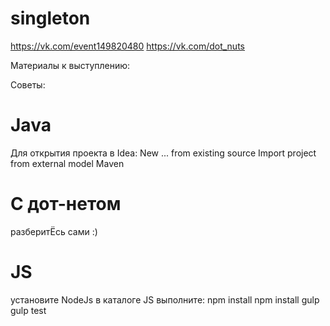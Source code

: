 # singleton
https://vk.com/event149820480  https://vk.com/dot_nuts

Материалы к выступлению: 

Советы: 

# Java 
Для открытия проекта в Idea:
New ... from existing source
	Import project from external model
		Maven
		
# С дот-нетом 
разберитЁсь сами :) 

# JS 

установите NodeJs
в каталоге JS выполните: 
npm install
npm install gulp
gulp test
